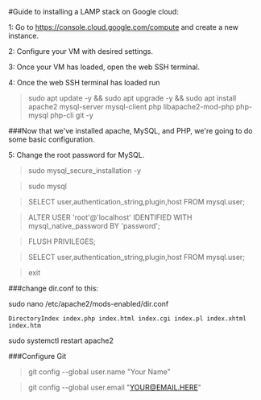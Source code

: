 #Guide to installing a LAMP stack on Google cloud:

1: Go to https://console.cloud.google.com/compute and create a new instance.

2: Configure your VM with desired settings.

3: Once your VM has loaded, open the web SSH terminal.

4: Once the web SSH terminal has loaded run

>sudo apt update -y && sudo apt upgrade -y && sudo apt install apache2 mysql-server mysql-client php libapache2-mod-php php-mysql php-cli git -y

###Now that we've installed apache, MySQL, and PHP, we're going to do some basic configuration.

5: Change the root password for MySQL.

>sudo mysql_secure_installation -y

>sudo mysql

>SELECT user,authentication_string,plugin,host FROM mysql.user;

>ALTER USER 'root'@'localhost' IDENTIFIED WITH mysql_native_password BY 'password';

>FLUSH PRIVILEGES;

>SELECT user,authentication_string,plugin,host FROM mysql.user;

>exit

###change dir.conf to this:

sudo nano /etc/apache2/mods-enabled/dir.conf

<IfModule mod_dir.c>
    
    DirectoryIndex index.php index.html index.cgi index.pl index.xhtml index.htm
    
</IfModule>

sudo systemctl restart apache2

###Configure Git

>git config --global user.name "Your Name"

>git config --global user.email "YOUR@EMAIL.HERE"
